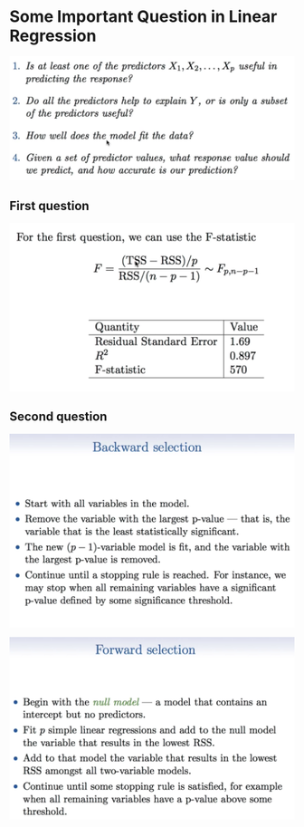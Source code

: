 # Some Important Question in Linear Regression

![](../../../../res/截屏2020-02-09下午4.51.43.png)

## First question

![](../../../../res/截屏2020-02-09下午4.56.40.png) 

## Second question

![](../../../../res/截屏2020-02-09下午5.00.50.png)

![](../../../../res/截屏2020-02-09下午5.00.56.png)